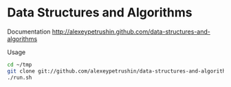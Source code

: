 # Data Structures and Algorithms

Documentation http://alexeypetrushin.github.com/data-structures-and-algorithms

Usage

``` Bash
cd ~/tmp
git clone git://github.com/alexeypetrushin/data-structures-and-algorithms.git
./run.sh
```
